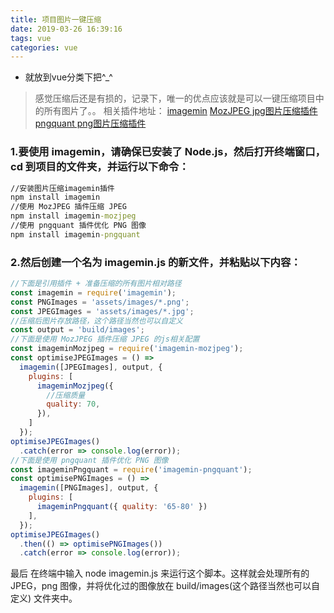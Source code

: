 ```yaml
---
title: 项目图片一键压缩
date: 2019-03-26 16:39:16
tags: vue
categories: vue
---
```

* 就放到vue分类下把^_^

> 感觉压缩后还是有损的，记录下，唯一的优点应该就是可以一键压缩项目中的所有图片了。。
相关插件地址：
[imagemin](https://github.com/imagemin/imagemin)
[MozJPEG jpg图片压缩插件](https://github.com/mozilla/mozjpeg)
[pngquant png图片压缩插件](https://www.npmjs.com/package/imagemin-pngquant)
### 1.要使用 imagemin，请确保已安装了 Node.js，然后打开终端窗口，cd 到项目的文件夹，并运行以下命令：
```cmd
//安装图片压缩imagemin插件
npm install imagemin
//使用 MozJPEG 插件压缩 JPEG
npm install imagemin-mozjpeg
//使用 pngquant 插件优化 PNG 图像
npm install imagemin-pngquant
```

### 2.然后创建一个名为 imagemin.js 的新文件，并粘贴以下内容：
```js
//下面是引用插件 + 准备压缩的所有图片相对路径
const imagemin = require('imagemin');
const PNGImages = 'assets/images/*.png';
const JPEGImages = 'assets/images/*.jpg';
//压缩后图片存放路径，这个路径当然也可以自定义
const output = 'build/images';
//下面是使用 MozJPEG 插件压缩 JPEG 的js相关配置
const imageminMozjpeg = require('imagemin-mozjpeg');
const optimiseJPEGImages = () =>
  imagemin([JPEGImages], output, {
    plugins: [
      imageminMozjpeg({
        //压缩质量
        quality: 70,
      }),
    ]
  });
optimiseJPEGImages()
  .catch(error => console.log(error));
//下面是使用 pngquant 插件优化 PNG 图像
const imageminPngquant = require('imagemin-pngquant');
const optimisePNGImages = () =>
  imagemin([PNGImages], output, {
    plugins: [
      imageminPngquant({ quality: '65-80' })
    ],
  });
optimiseJPEGImages()
  .then(() => optimisePNGImages())
  .catch(error => console.log(error));
```

最后
在终端中输入 node imagemin.js 来运行这个脚本。这样就会处理所有的 JPEG，png 图像，并将优化过的图像放在 build/images(这个路径当然也可以自定义) 文件夹中。